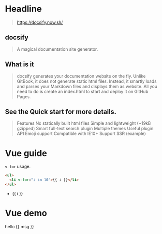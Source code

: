# Headline
> https://docsify.now.sh/

## docsify
> A magical documentation site generator.

## What is it
> docsify generates your documentation website on the fly. Unlike GitBook, it does not generate static html files. Instead, it smartly loads and parses your Markdown files and displays them as website. All you need to do is create an index.html to start and deploy it on GitHub Pages.

## See the Quick start for more details.

> Features
No statically built html files
Simple and lightweight (~19kB gzipped)
Smart full-text search plugin
Multiple themes
Useful plugin API
Emoji support
Compatible with IE10+
Support SSR (example)

# Vue guide

`v-for` usage.

```html
<ul>
  <li v-for="i in 10">{{ i }}</li>
</ul>
```

<ul>
  <li v-for="i in 10">{{ i }}</li>
</ul>

# Vue demo

<div>hello {{ msg }}</div>

<script>
  new Vue({
    el: '#main',
    data: { msg: 'Vue' }
  })
</script>